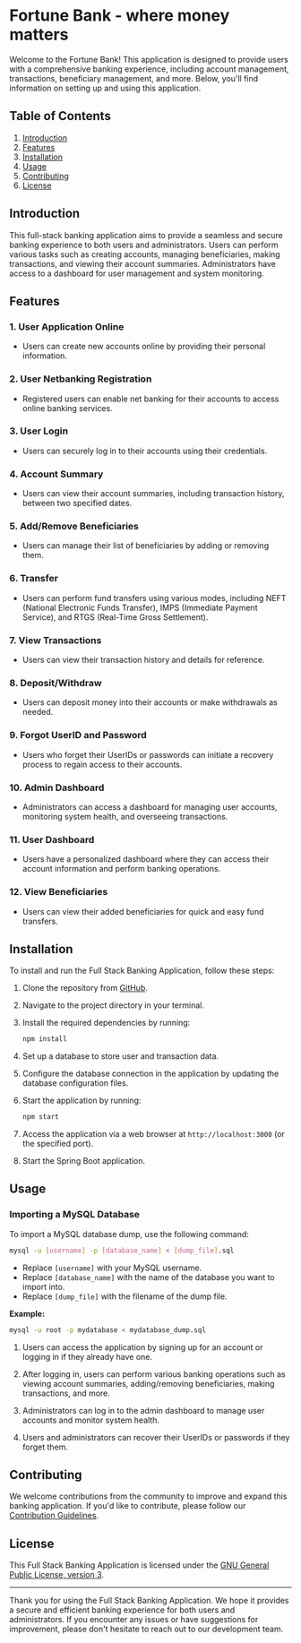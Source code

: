 # Fortune Bank - where money matters

Welcome to the Fortune Bank! This application is designed to provide users with a comprehensive banking experience, including account management, transactions, beneficiary management, and more. Below, you'll find information on setting up and using this application.

## Table of Contents
1. [Introduction](#introduction)
2. [Features](#features)
3. [Installation](#installation)
4. [Usage](#usage)
5. [Contributing](#contributing)
6. [License](#license)

## Introduction

This full-stack banking application aims to provide a seamless and secure banking experience to both users and administrators. Users can perform various tasks such as creating accounts, managing beneficiaries, making transactions, and viewing their account summaries. Administrators have access to a dashboard for user management and system monitoring.

## Features

### 1. User Application Online
- Users can create new accounts online by providing their personal information.

### 2. User Netbanking Registration
- Registered users can enable net banking for their accounts to access online banking services.

### 3. User Login
- Users can securely log in to their accounts using their credentials.

### 4. Account Summary
- Users can view their account summaries, including transaction history, between two specified dates.

### 5. Add/Remove Beneficiaries
- Users can manage their list of beneficiaries by adding or removing them.

### 6. Transfer
- Users can perform fund transfers using various modes, including NEFT (National Electronic Funds Transfer), IMPS (Immediate Payment Service), and RTGS (Real-Time Gross Settlement).

### 7. View Transactions
- Users can view their transaction history and details for reference.

### 8. Deposit/Withdraw
- Users can deposit money into their accounts or make withdrawals as needed.

### 9. Forgot UserID and Password
- Users who forget their UserIDs or passwords can initiate a recovery process to regain access to their accounts.

### 10. Admin Dashboard
- Administrators can access a dashboard for managing user accounts, monitoring system health, and overseeing transactions.

### 11. User Dashboard
- Users have a personalized dashboard where they can access their account information and perform banking operations.

### 12. View Beneficiaries
- Users can view their added beneficiaries for quick and easy fund transfers.

## Installation

To install and run the Full Stack Banking Application, follow these steps:

1. Clone the repository from [GitHub](https://github.com/rathoddinesh14/FortuneBank.git).

2. Navigate to the project directory in your terminal.

3. Install the required dependencies by running:
   ```bash
   npm install
   ```

4. Set up a database to store user and transaction data.

5. Configure the database connection in the application by updating the database configuration files.

6. Start the application by running:
   ```bash
   npm start
   ```

7. Access the application via a web browser at `http://localhost:3000` (or the specified port).

8. Start the Spring Boot application.

## Usage

### Importing a MySQL Database

To import a MySQL database dump, use the following command:

```sh
mysql -u [username] -p [database_name] < [dump_file].sql
```

- Replace `[username]` with your MySQL username.
- Replace `[database_name]` with the name of the database you want to import into.
- Replace `[dump_file]` with the filename of the dump file.

**Example:**

```sh
mysql -u root -p mydatabase < mydatabase_dump.sql
```

1. Users can access the application by signing up for an account or logging in if they already have one.

2. After logging in, users can perform various banking operations such as viewing account summaries, adding/removing beneficiaries, making transactions, and more.

3. Administrators can log in to the admin dashboard to manage user accounts and monitor system health.

4. Users and administrators can recover their UserIDs or passwords if they forget them.

## Contributing

We welcome contributions from the community to improve and expand this banking application. If you'd like to contribute, please follow our [Contribution Guidelines](CONTRIBUTING.md).

## License

This Full Stack Banking Application is licensed under the [GNU General Public License, version 3](LICENSE).

---

Thank you for using the Full Stack Banking Application. We hope it provides a secure and efficient banking experience for both users and administrators. If you encounter any issues or have suggestions for improvement, please don't hesitate to reach out to our development team.